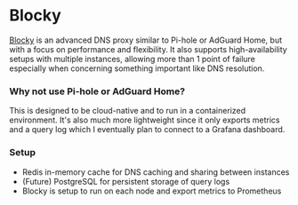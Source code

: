 # Blocky
[Blocky](https://github.com/0xERR0R/blocky) is an advanced DNS proxy similar
to Pi-hole or AdGuard Home, but with a focus on performance and flexibility.
It also supports high-availability setups with multiple instances, allowing
more than 1 point of failure especially when concerning something important like
DNS resolution.

### Why not use Pi-hole or AdGuard Home?
This is designed to be cloud-native and to run in a containerized environment.
It's also much more lightweight since it only exports metrics and a query log
which I eventually plan to connect to a Grafana dashboard.

### Setup
- Redis in-memory cache for DNS caching and sharing between instances
- (Future) PostgreSQL for persistent storage of query logs
- Blocky is setup to run on each node and export metrics to Prometheus
